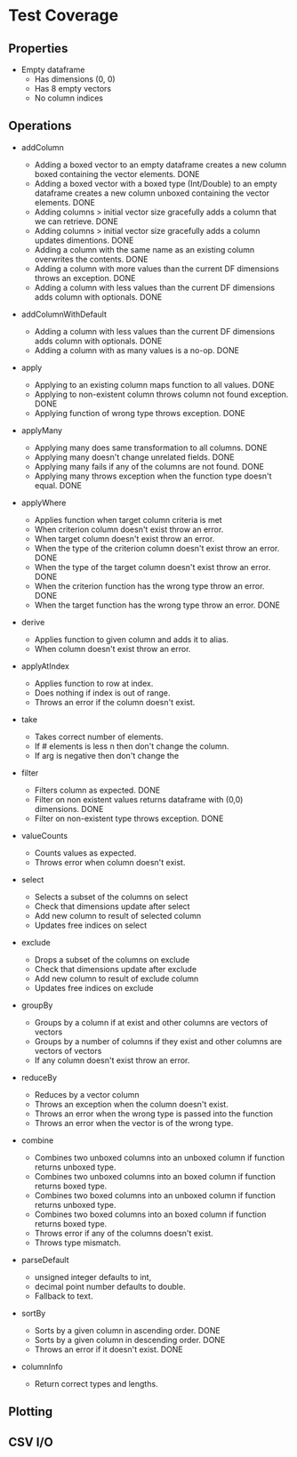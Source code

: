 # Test Coverage

## Properties
* Empty dataframe
  - Has dimensions (0, 0)
  - Has 8 empty vectors
  - No column indices

## Operations

* addColumn
  - Adding a boxed vector to an empty dataframe creates a new column boxed containing the vector elements. DONE
  - Adding a boxed vector with a boxed type (Int/Double) to an empty dataframe creates a new column unboxed containing the vector elements. DONE
  - Adding columns > initial vector size gracefully adds a column that we can retrieve. DONE
  - Adding columns > initial vector size gracefully adds a column updates dimentions. DONE
  - Adding a column with the same name as an existing column overwrites the contents. DONE
  - Adding a column with more values than the current DF dimensions throws an exception. DONE
  - Adding a column with less values than the current DF dimensions adds column with optionals. DONE

* addColumnWithDefault
  - Adding a column with less values than the current DF dimensions adds column with optionals. DONE
  - Adding a column with as many values is a no-op. DONE

* apply
  - Applying to an existing column maps function to all values. DONE
  - Applying to non-existent column throws column not found exception. DONE
  - Applying function of wrong type throws exception. DONE

* applyMany
  - Applying many does same transformation to all columns. DONE
  - Applying many doesn't change unrelated fields. DONE
  - Applying many fails if any of the columns are not found. DONE
  - Applying many throws exception when the function type doesn't equal. DONE

* applyWhere
  - Applies function when target column criteria is met
  - When criterion column doesn't exist throw an error.
  - When target column doesn't exist throw an error.
  - When the type of the criterion column doesn't exist throw an error. DONE
  - When the type of the target column doesn't exist throw an error. DONE
  - When the criterion function has the wrong type throw an error. DONE
  - When the target function has the wrong type throw an error. DONE

* derive
  - Applies function to given column and adds it to alias.
  - When column doesn't exist throw an error.

* applyAtIndex
  - Applies function to row at index.
  - Does nothing if index is out of range.
  - Throws an error if the column doesn't exist.

* take
  - Takes correct number of elements.
  - If # elements is less n then don't change the column.
  - If arg is negative then don't change the

* filter
  - Filters column as expected. DONE
  - Filter on non existent values returns dataframe with (0,0) dimensions. DONE
  - Filter on non-existent type throws exception. DONE

* valueCounts
  - Counts values as expected.
  - Throws error when column doesn't exist.

* select
  - Selects a subset of the columns on select
  - Check that dimensions update after select
  - Add new column to result of selected column
  - Updates free indices on select

* exclude
  - Drops a subset of the columns on exclude
  - Check that dimensions update after exclude
  - Add new column to result of exclude column
  - Updates free indices on exclude

* groupBy
  - Groups by a column if at exist and other columns are vectors of vectors
  - Groups by a number of columns if they exist and other columns are vectors of vectors
  - If any column doesn't exist throw an error.

* reduceBy
  - Reduces by a vector column
  - Throws an exception when the column doesn't exist.
  - Throws an error when the wrong type is passed into the function
  - Throws an error when the vector is of the wrong type.

* combine
  - Combines two unboxed columns into an unboxed column if function returns unboxed type.
  - Combines two unboxed columns into an boxed column if function returns boxed type.
  - Combines two boxed columns into an unboxed column if function returns unboxed type.
  - Combines two boxed columns into an boxed column if function returns boxed type.
  - Throws error if any of the columns doesn't exist.
  - Throws type mismatch.

* parseDefault
  - unsigned integer defaults to int,
  - decimal point number defaults to double.
  - Fallback to text.

* sortBy
  - Sorts by a given column in ascending order. DONE
  - Sorts by a given column in descending order. DONE
  - Throws an error if it doesn't exist. DONE

* columnInfo
  - Return correct types and lengths.

## Plotting
<TODO>

## CSV I/O
<TODO>
